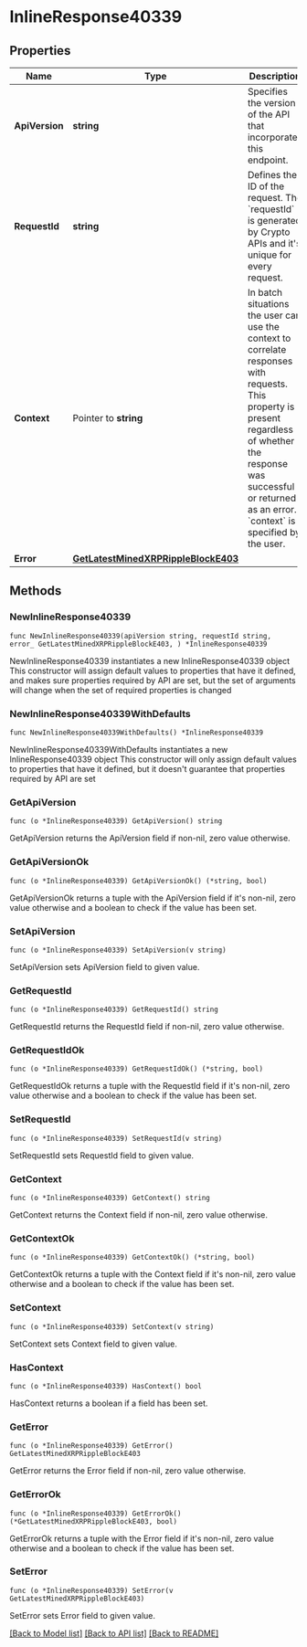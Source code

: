 # InlineResponse40339

## Properties

Name | Type | Description | Notes
------------ | ------------- | ------------- | -------------
**ApiVersion** | **string** | Specifies the version of the API that incorporates this endpoint. | 
**RequestId** | **string** | Defines the ID of the request. The &#x60;requestId&#x60; is generated by Crypto APIs and it&#39;s unique for every request. | 
**Context** | Pointer to **string** | In batch situations the user can use the context to correlate responses with requests. This property is present regardless of whether the response was successful or returned as an error. &#x60;context&#x60; is specified by the user. | [optional] 
**Error** | [**GetLatestMinedXRPRippleBlockE403**](GetLatestMinedXRPRippleBlockE403.md) |  | 

## Methods

### NewInlineResponse40339

`func NewInlineResponse40339(apiVersion string, requestId string, error_ GetLatestMinedXRPRippleBlockE403, ) *InlineResponse40339`

NewInlineResponse40339 instantiates a new InlineResponse40339 object
This constructor will assign default values to properties that have it defined,
and makes sure properties required by API are set, but the set of arguments
will change when the set of required properties is changed

### NewInlineResponse40339WithDefaults

`func NewInlineResponse40339WithDefaults() *InlineResponse40339`

NewInlineResponse40339WithDefaults instantiates a new InlineResponse40339 object
This constructor will only assign default values to properties that have it defined,
but it doesn't guarantee that properties required by API are set

### GetApiVersion

`func (o *InlineResponse40339) GetApiVersion() string`

GetApiVersion returns the ApiVersion field if non-nil, zero value otherwise.

### GetApiVersionOk

`func (o *InlineResponse40339) GetApiVersionOk() (*string, bool)`

GetApiVersionOk returns a tuple with the ApiVersion field if it's non-nil, zero value otherwise
and a boolean to check if the value has been set.

### SetApiVersion

`func (o *InlineResponse40339) SetApiVersion(v string)`

SetApiVersion sets ApiVersion field to given value.


### GetRequestId

`func (o *InlineResponse40339) GetRequestId() string`

GetRequestId returns the RequestId field if non-nil, zero value otherwise.

### GetRequestIdOk

`func (o *InlineResponse40339) GetRequestIdOk() (*string, bool)`

GetRequestIdOk returns a tuple with the RequestId field if it's non-nil, zero value otherwise
and a boolean to check if the value has been set.

### SetRequestId

`func (o *InlineResponse40339) SetRequestId(v string)`

SetRequestId sets RequestId field to given value.


### GetContext

`func (o *InlineResponse40339) GetContext() string`

GetContext returns the Context field if non-nil, zero value otherwise.

### GetContextOk

`func (o *InlineResponse40339) GetContextOk() (*string, bool)`

GetContextOk returns a tuple with the Context field if it's non-nil, zero value otherwise
and a boolean to check if the value has been set.

### SetContext

`func (o *InlineResponse40339) SetContext(v string)`

SetContext sets Context field to given value.

### HasContext

`func (o *InlineResponse40339) HasContext() bool`

HasContext returns a boolean if a field has been set.

### GetError

`func (o *InlineResponse40339) GetError() GetLatestMinedXRPRippleBlockE403`

GetError returns the Error field if non-nil, zero value otherwise.

### GetErrorOk

`func (o *InlineResponse40339) GetErrorOk() (*GetLatestMinedXRPRippleBlockE403, bool)`

GetErrorOk returns a tuple with the Error field if it's non-nil, zero value otherwise
and a boolean to check if the value has been set.

### SetError

`func (o *InlineResponse40339) SetError(v GetLatestMinedXRPRippleBlockE403)`

SetError sets Error field to given value.



[[Back to Model list]](../README.md#documentation-for-models) [[Back to API list]](../README.md#documentation-for-api-endpoints) [[Back to README]](../README.md)


